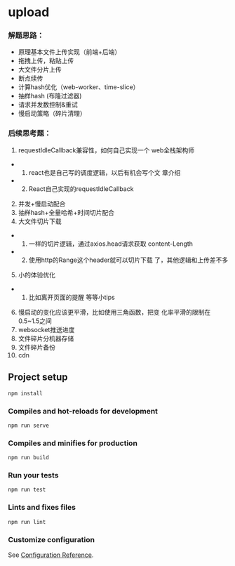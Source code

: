 # upload

### 解题思路：

- 原理基本文件上传实现（前端+后端）
- 拖拽上传，粘贴上传
- 大文件分片上传
- 断点续传
- 计算hash优化（web-worker、time-slice）
- 抽样hash (布隆过滤器)
- 请求并发数控制&重试
- 慢启动策略（碎片清理）

### 后续思考题：

1. requestIdleCallback兼容性，如何⾃⼰实现⼀个
web全栈架构师
  - 1. react也是⾃⼰写的调度逻辑，以后有机会写个⽂
  章介绍
  - 2. React⾃⼰实现的requestIdleCallback
2. 并发+慢启动配合
3. 抽样hash+全量哈希+时间切⽚配合
4. ⼤⽂件切⽚下载
  * 1. ⼀样的切⽚逻辑，通过axios.head请求获取
  content-Length
  * 2. 使⽤http的Range这个header就可以切⽚下载
  了，其他逻辑和上传差不多
5. ⼩的体验优化
  * 1. ⽐如离开⻚⾯的提醒 等等⼩tips
6. 慢启动的变化应该更平滑，⽐如使⽤三⻆函数，把变
化率平滑的限制在0.5~1.5之间
7. websocket推送进度
8. ⽂件碎⽚分机器存储
9. ⽂件碎⽚备份
10. cdn


## Project setup
```
npm install
```

### Compiles and hot-reloads for development
```
npm run serve
```

### Compiles and minifies for production
```
npm run build
```

### Run your tests
```
npm run test
```

### Lints and fixes files
```
npm run lint
```

### Customize configuration
See [Configuration Reference](https://cli.vuejs.org/config/).
